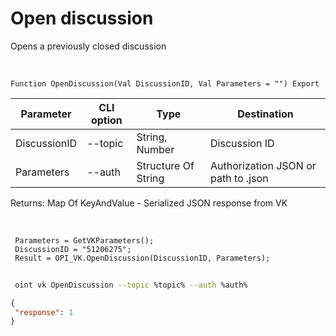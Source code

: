 ﻿---
sidebar_position: 3
---

# Open discussion
 Opens a previously closed discussion


<br/>


`Function OpenDiscussion(Val DiscussionID, Val Parameters = "") Export`

 | Parameter | CLI option | Type | Destination |
 |-|-|-|-|
 | DiscussionID | --topic | String, Number | Discussion ID |
 | Parameters | --auth | Structure Of String | Authorization JSON or path to .json |

 
 Returns: Map Of KeyAndValue - Serialized JSON response from VK

<br/>




```bsl title="Code example"
 Parameters = GetVKParameters();
 DiscussionID = "51206275";
 Result = OPI_VK.OpenDiscussion(DiscussionID, Parameters);
```
	


```sh title="CLI command example"
 
 oint vk OpenDiscussion --topic %topic% --auth %auth%

```

```json title="Result"
{
 "response": 1
}
```
